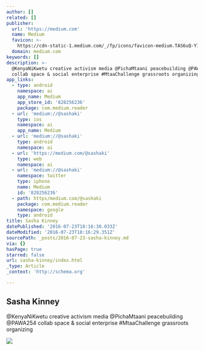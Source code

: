 ```yaml
---
author: []
related: []
publisher:
  url: 'https://medium.com'
  name: Medium
  favicon: >-
    https://cdn-static-1.medium.com/_/fp/icons/favicon-medium.TAS6uQ-Y7kcKgi0xjcYHXw.ico
  domain: medium.com
keywords: []
description: >-
  @KenyaNiKwetu creative activism media @PichaMtaani peacebuilding @PAWA254
  collab space & social enterprise #MtaaChallenge grassroots organizing
app_links:
  - type: android
    namespace: ai
    app_name: Medium
    app_store_id: '828256236'
    package: com.medium.reader
  - url: 'medium://@sashaki'
    type: ios
    namespace: ai
    app_name: Medium
  - url: 'medium://@sashaki'
    type: android
    namespace: ai
  - url: 'https://medium.com/@sashaki'
    type: web
    namespace: ai
  - url: 'medium://@sashaki'
    namespace: twitter
    type: iphone
    name: Medium
    id: '828256236'
  - path: https/medium.com/@sashaki
    package: com.medium.reader
    namespace: google
    type: android
title: Sasha Kinney
datePublished: '2016-07-23T18:16:30.033Z'
dateModified: '2016-07-23T18:16:29.351Z'
sourcePath: _posts/2016-07-23-sasha-kinney.md
via: {}
hasPage: true
starred: false
url: sasha-kinney/index.html
_type: Article
_context: 'http://schema.org'

---
```

<article style=""><h1>Sasha Kinney</h1><p>@KenyaNiKwetu creative activism media @PichaMtaani peacebuilding @PAWA254 collab space &amp; social enterprise #MtaaChallenge grassroots organizing</p><img src="https://cdn-images-1.medium.com/max/1200/1*jORVe52M493Z0u1_-BymJQ.png" /></article>